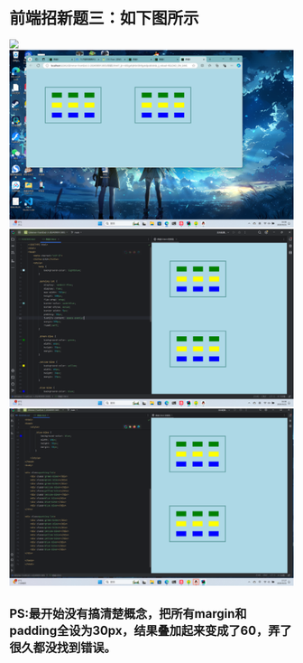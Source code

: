  # 前端招新题三：如下图所示

![](/吴禄阳-2024090913005-前端-3.png)
![](/吴禄阳-2024090913005-前端-3.1.png)
![](/吴禄阳-2024090913005-前端-3.2.png)
![](/吴禄阳-2024090913005-前端-3.3.png)
## PS:最开始没有搞清楚概念，把所有margin和padding全设为30px，结果叠加起来变成了60，弄了很久都没找到错误。